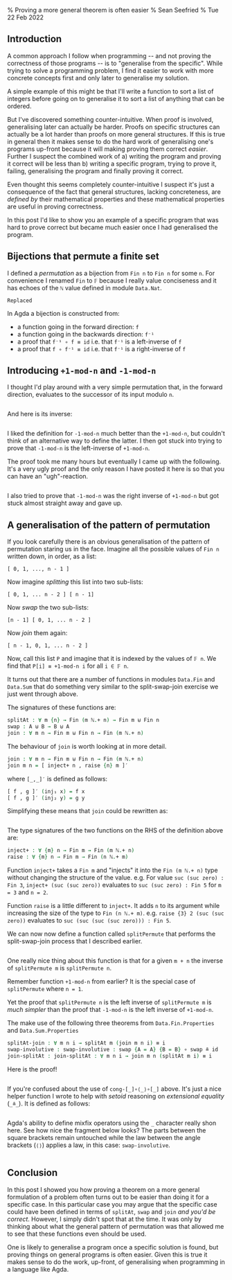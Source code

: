 % Proving a more general theorem is often easier
% Sean Seefried
% Tue 22 Feb 2022

## Introduction

A common approach I follow when programming -- and not proving the correctness of those programs -- is to "generalise from the specific". While trying to solve a programming problem, I find it easier to work with more concrete concepts first and only later to generalise my solution.

A simple example of this might be that I'll write a function to sort a list of integers before going on to generalise it to sort a list of anything that can be ordered.

But I've discovered something counter-intuitive. When proof is involved, generalising later can actually be harder. Proofs on specific structures can actually be a lot harder than proofs on more general structures. If this is true in general then it makes sense to do the hard work of generalising one's programs up-front because it will making proving them correct _easier_. Further I suspect the combined work of a) writing the program and proving it correct will be less than b) writing a specific program, trying to prove it, failing, generalising the program and finally proving it correct.

Even thought this seems completely counter-intuitive I suspect it's just a consequence of the fact that general structures, lacking concreteness, are _defined by_ their mathematical properties and these mathematical properties are useful in proving correctness.

In this post I'd like to show you an example of a specific program that was hard to prove correct but became much easier once I had generalised the program.

## Bijections that permute a finite set

I defined a _permutation_ as a bijection from `Fin n` to `Fin n` for some `n`. For convenience I renamed `Fin` to `𝔽` because I really value conciseness and it has echoes of the `ℕ` value defined in module `Data.Nat`.

``` {htmlDir="2022-02-24-permutations" module="Permutations" def="Perm"}
Replaced
```

In Agda a bijection is constructed from:

- a function going in the forward direction: `f`
- a function going in the backwards direction: `f⁻¹`
- a proof that `f⁻¹ ∘ f ≡ id` i.e. that `f⁻¹` is a left-inverse of `f`
- a proof that `f ∘ f⁻¹ ≡ id` i.e. that `f⁻¹` is a right-inverse of `f`

## Introducing `+1-mod-n` and `-1-mod-n`

I thought I'd play around with a very simple permutation that, in the forward direction, evaluates to the successor of its input modulo `n`.

``` {htmlDir="2022-02-24-permutations" module="Permutations" def="plus-one-mod-n"}
```

And here is its inverse:

``` {htmlDir="2022-02-24-permutations" module="Permutations" def="minus-one-mod-n"}
```

I liked the definition for `-1-mod-n` much better than the `+1-mod-n`, but couldn't think of an alternative way to define the latter. I then got stuck into trying to prove that `-1-mod-n` is the left-inverse of `+1-mod-n`.

The proof took me many hours but eventually I came up with the following. It's a very ugly proof and the only reason I have posted it here is so that you can have an "ugh"-reaction.

```agda {htmlDir="2022-02-24-permutations" module="Permutations" def="ugly-left-inverse-proof"}
```

I also tried to prove that `-1-mod-n` was the right inverse of `+1-mod-n` but got stuck almost straight away and gave up.

## A generalisation of the pattern of permutation

If you look carefully there is an obvious generalisation of the pattern of permutation staring us in the face. Imagine all the possible values of `Fin n` written down, in order, as a list:

```
[ 0, 1, ..., n - 1 ]
```

Now imagine _splitting_ this list into two sub-lists:

```
[ 0, 1, ... n - 2 ] [ n - 1]
```

Now _swap_ the two sub-lists:

```
[n - 1] [ 0, 1, ... n - 2 ]
```

Now _join_ them again:

```
[ n - 1, 0, 1, ... n - 2 ]
```

Now, call this list `P` and imagine that it is indexed by the values of `𝔽 n`. We find that `P[i] ≡ +1-mod-n i` for all `i ∈ 𝔽 n`.

It turns out that there are a number of functions in modules `Data.Fin` and `Data.Sum` that do something very similar to the split-swap-join exercise we just went through above.

The signatures of these functions are:

<!-- TODO: Allow the pulling out of type signatures from read-only modules -->
```agda
splitAt : ∀ m {n} → Fin (m ℕ.+ n) → Fin m ⊎ Fin n
swap : A ⊎ B → B ⊎ A
join : ∀ m n → Fin m ⊎ Fin n → Fin (m ℕ.+ n)
```

The behaviour of `join` is worth looking at in more detail.

<!-- TODO: Allow the pulling out of type signatures from read-only modules -->
```agda
join : ∀ m n → Fin m ⊎ Fin n → Fin (m ℕ.+ n)
join m n = [ inject+ n , raise {n} m ]′
```

where `[_,_]′` is defined as follows:

```agda
[ f , g ]′ (inj₁ x) = f x
[ f , g ]′ (inj₂ y) = g y
```

Simplifying these means that `join` could be rewritten as:

``` {htmlDir="2022-02-24-permutations" module="Permutations" def="join-direct"}
```

The type signatures of the two functions on the RHS of the definition above are:

<!-- TODO: Allow the pulling out of type signatures from read-only modules -->
```agda
inject+ : ∀ {m} n → Fin m → Fin (m ℕ.+ n)
raise : ∀ {m} n → Fin m → Fin (n ℕ.+ m)
```

Function `inject+` takes a `Fin m` and "injects" it into the `Fin (m ℕ.+ n)` type without changing the structure of the value. e.g. For value `suc (suc zero) : Fin 3`, `inject+ (suc (suc zero))` evaluates to `suc (suc zero) : Fin 5` for `m = 3` and `n = 2`.

Function `raise` is a little different to `inject+`. It adds `n` to its argument while increasing the size of the type to `Fin (n ℕ.+ m)`. e.g. `raise {3} 2 (suc (suc zero))` evaluates to `suc (suc (suc (suc zero))) : Fin 5`.

We can now now define a function called `splitPermute` that performs the split-swap-join process that I described earlier.

``` {htmlDir="2022-02-24-permutations" module="Permutations" def="splitPermute"}
```

One really nice thing about this function is that for a given `m + n` the inverse of `splitPermute m` is `splitPermute n`.

Remember function `+1-mod-n` from earlier?  It is the special case of `splitPermute` where `n = 1`.

Yet the proof that `splitPermute n` is the left inverse of `splitPermute m` is _much simpler_ than the proof that `-1-mod-n` is the left inverse of `+1-mod-n`.

The make use of the following three theorems from `Data.Fin.Properties` and `Data.Sum.Properties`

```agda
splitAt-join : ∀ m n i → splitAt m (join m n i) ≡ i
swap-involutive : swap-involutive : swap {A = A} {B = B} ∘ swap ≗ id
join-splitAt : join-splitAt : ∀ m n i → join m n (splitAt m i) ≡ i
```

Here is the proof!

``` {htmlDir="2022-02-24-permutations" module="Permutations" def="inverse-proof"}
```

If you're confused about the use of `cong-[_]∘⟨_⟩∘[_]` above. It's just a nice helper function I wrote to help with _setoid_ reasoning on _extensional equality_ (`_≗_`). It is defined as follows:

``` {htmlDir="2022-02-24-permutations" module="Permutations" def="composition-cong"}
```

Agda's ability to define mixfix operators using the `_` character really shon here. See how nice the fragment below looks? The parts between the square brackets remain untouched while the law between the angle brackets (`⟨⟩`) applies a law, in this case: `swap-involutive`.

 ``` {htmlDir="2022-02-24-permutations" module="Permutations" def="inverse-proof-snippet-1"}
```

## Conclusion

In this post I showed you how proving a theorem on a more general formulation of a problem often turns out to be easier than doing it for a specific case. In this particular case you may argue that the specific case could have been defined in terms of `splitAt`, `swap` and `join` _and you'd be correct_. However, I simply didn't spot that at the time. It was only by thinking about what the general pattern of permutation was that allowed me to see that these functions even should be used.

One is likely to generalise a program once a specific solution is found, but proving things on general programs is often easier. Given this is true it makes sense to do the work, up-front, of generalising when programming in a language like Agda.
